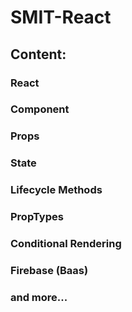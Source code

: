 # SMIT-React

## Content:
### React
### Component
### Props
### State
### Lifecycle Methods
### PropTypes
### Conditional Rendering
### Firebase (Baas)
### and more...

